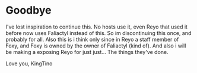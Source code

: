 # Goodbye
I've lost inspiration to continue this. No hosts use it, even Reyo that used it before now uses Faliactyl instead of this.
So im discontinuing this once, and probably for all.
Also this is i think only since in Reyo a staff member of Foxy, and Foxy is owned by the owner of Faliactyl (kind of).
And also i will be making a exposing Reyo for just just... The things they've done.

Love you,
KingTino